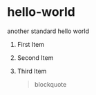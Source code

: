# hello-world
another standard hello world

1. First Item
2. Second Item
3. Third Item

	> blockquote

